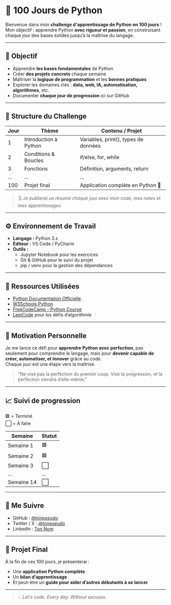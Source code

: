 # 🐍 100 Jours de Python

Bienvenue dans mon **challenge d'apprentissage de Python en 100 jours** !  
Mon objectif : apprendre Python **avec rigueur et passion**, en construisant chaque jour des bases solides jusqu’à la maîtrise du langage.

---

## 🎯 Objectif

- Apprendre **les bases fondamentales** de Python  
- Créer **des projets concrets** chaque semaine  
- Maîtriser la **logique de programmation** et les **bonnes pratiques**  
- Explorer les domaines clés : **data, web, IA, automatisation, algorithmes**, etc.  
- Documenter **chaque jour de progression** ici sur GitHub  

---

## 📅 Structure du Challenge

| Jour | Thème | Contenu / Projet |
|------|--------|------------------|
| 1 | Introduction à Python | Variables, print(), types de données |
| 2 | Conditions & Boucles | if/else, for, while |
| 3 | Fonctions | Définition, arguments, return |
| ... | ... | ... |
| 100 | Projet final | Application complète en Python 🚀 |

> 🗓️ *Je publierai un résumé chaque jour avec mon code, mes notes et mes apprentissages.*

---

## ⚙️ Environnement de Travail

- **Langage :** Python 3.x  
- **Éditeur :** VS Code / PyCharm  
- **Outils :**
  - Jupyter Notebook pour les exercices
  - Git & GitHub pour le suivi du projet
  - pip / venv pour la gestion des dépendances

---

## 🧠 Ressources Utilisées

- [Python Documentation Officielle](https://docs.python.org/fr/3/)
- [W3Schools Python](https://www.w3schools.com/python/)
- [FreeCodeCamp - Python Course](https://www.youtube.com/watch?v=rfscVS0vtbw)
- [LeetCode](https://leetcode.com/) pour les défis d’algorithmie

---

## 🚀 Motivation Personnelle

Je me lance ce défi pour **apprendre Python avec perfection**, pas seulement pour comprendre le langage, mais pour **devenir capable de créer, automatiser, et innover** grâce au code.  
Chaque jour est une étape vers la maîtrise.

> "Ne vise pas la perfection du premier coup. Vise la progression, et la perfection viendra d’elle-même."

---

## 📈 Suivi de progression

🟩 = Terminé  
⬜ = À faire  

| Semaine | Statut |
|----------|---------|
| Semaine 1 | 🟩 |
| Semaine 2 | 🟩 |
| Semaine 3 | ⬜ |
| ... | ... |
| Semaine 14 | ⬜ |

---

## 💬 Me Suivre

- GitHub : [@tonpseudo](https://github.com/sefdineahmed)  
- Twitter / X : [@tonpseudo](https://twitter.com/sefd18534)  
- LinkedIn : [Ton Nom](https://www.linkedin.com/in/sefdineahmed)

---

## 🏁 Projet Final

À la fin de ces 100 jours, je présenterai :
- Une **application Python complète**
- Un **bilan d’apprentissage**
- Et peut-être un **guide pour aider d’autres débutants à se lancer**

---

> 💡 *Let's code. Every day. Without excuses.*  

